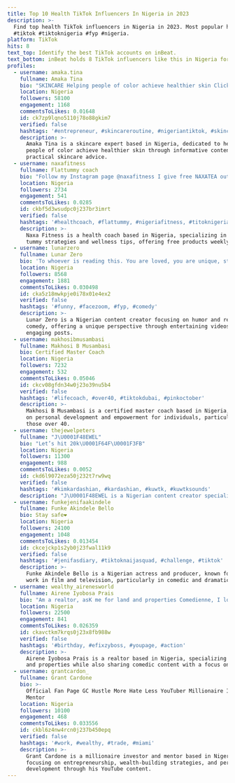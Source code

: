 ```yaml
---
title: Top 10 Health TikTok Influencers In Nigeria in 2023
description: >-
  Find top health TikTok influencers in Nigeria in 2023. Most popular hashtags:
  #tiktok #tiktoknigeria #fyp #nigeria.
platform: TikTok
hits: 8
text_top: Identify the best TikTok accounts on inBeat.
text_bottom: inBeat holds 8 TikTok influencers like this in Nigeria for you to contact.
profiles:
  - username: amaka.tina
    fullname: Amaka Tina
    bio: "SKINCARE Helping people of color achieve healthier skin Click \U0001F447for more"
    location: Nigeria
    followers: 58100
    engagement: 1168
    commentsToLikes: 0.01648
    id: ck7zp9lqno5110j78o88gkim7
    verified: false
    hashtags: '#entrepreneur, #skincareroutine, #nigeriantiktok, #skincareaddict'
    description: >-
      Amaka Tina is a skincare expert based in Nigeria, dedicated to helping
      people of color achieve healthier skin through informative content and
      practical skincare advice.
  - username: naxafitness
    fullname: Flattummy coach
    bio: "Follow my Instagram page @naxafitness I give free NAXATEA out WEEKLY!!\U0001F353\U0001F347\U0001F34E"
    location: Nigeria
    followers: 2734
    engagement: 541
    commentsToLikes: 0.0285
    id: ckbf5d3wsudpc0j237br3imrt
    verified: false
    hashtags: '#healthcoach, #flattummy, #nigeriafitness, #titoknigeria'
    description: >-
      Naxa Fitness is a health coach based in Nigeria, specializing in flat
      tummy strategies and wellness tips, offering free products weekly.
  - username: lunarzero
    fullname: Lunar Zero
    bio: 'To whoever is reading this. You are loved, you are unique, stay strong❤️❤️'
    location: Nigeria
    followers: 8568
    engagement: 1881
    commentsToLikes: 0.030498
    id: cka5z18mwkpje0i78x01e4ex2
    verified: false
    hashtags: '#funny, #facezoom, #fyp, #comedy'
    description: >-
      Lunar Zero is a Nigerian content creator focusing on humor and relatable
      comedy, offering a unique perspective through entertaining videos and
      engaging posts.
  - username: makhosibmusambasi
    fullname: Makhosi B Musambasi
    bio: Certified Master Coach
    location: Nigeria
    followers: 7232
    engagement: 532
    commentsToLikes: 0.05046
    id: ckcv08gfdn34w0j23o39nu5b4
    verified: false
    hashtags: '#lifecoach, #over40, #tiktokdubai, #pinkoctober'
    description: >-
      Makhosi B Musambasi is a certified master coach based in Nigeria, focusing
      on personal development and empowerment for individuals, particularly
      those over 40.
  - username: thejewelpeters
    fullname: "J\U0001F48EWEL"
    bio: "Let’s hit 20k\U0001F64F\U0001F3FB"
    location: Nigeria
    followers: 11300
    engagement: 988
    commentsToLikes: 0.0052
    id: ckd6l9072eza50j232t7rw9wq
    verified: false
    hashtags: '#kimkardashian, #kardashian, #kuwtk, #kuwtksounds'
    description: "J\U0001F48EWEL is a Nigerian content creator specializing in lifestyle and beauty, providing insights and trends influenced by pop culture and fashion."
  - username: funkejenifaakindele
    fullname: Funke Akindele Bello
    bio: Stay safe❤️
    location: Nigeria
    followers: 24100
    engagement: 1048
    commentsToLikes: 0.013454
    id: ckcejckp1s2yb0j23fwal11k9
    verified: false
    hashtags: '#jenifasdiary, #tiktoknaijasquad, #challenge, #tiktok'
    description: >-
      Funke Akindele Bello is a Nigerian actress and producer, known for her
      work in film and television, particularly in comedic and dramatic roles.
  - username: wealthy_airenesworld
    fullname: Airene Iyobosa Prais
    bio: "Am a realtor, asK me for land and properties Comedienne, I love God✌️\U0001F44F ❤️❤️❤️"
    location: Nigeria
    followers: 22500
    engagement: 841
    commentsToLikes: 0.026359
    id: ckavctkm7krqs0j23x8fb988w
    verified: false
    hashtags: '#birthday, #efixzyboss, #youpage, #action'
    description: >-
      Airene Iyobosa Prais is a realtor based in Nigeria, specializing in land
      and properties while also sharing comedic content with a focus on faith.
  - username: grantcardon_
    fullname: Grant Cardone
    bio: >-
      Official Fan Page GC Hustle More Hate Less YouTuber Millionaire Investor
      Mentor
    location: Nigeria
    followers: 10100
    engagement: 468
    commentsToLikes: 0.033556
    id: ckbl6z4nw4rcn0j237b450epq
    verified: false
    hashtags: '#work, #wealthy, #trade, #miami'
    description: >-
      Grant Cardone is a millionaire investor and mentor based in Nigeria,
      focusing on entrepreneurship, wealth-building strategies, and personal
      development through his YouTube content.
---
```


